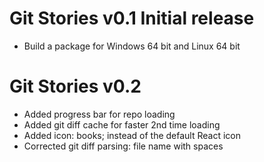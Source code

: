 # Git Stories v0.1 Initial release
* Build a package for Windows 64 bit and Linux 64 bit

# Git Stories v0.2
* Added progress bar for repo loading
* Added git diff cache for faster 2nd time loading
* Added icon: books; instead of the default React icon
* Corrected git diff parsing: file name with spaces
